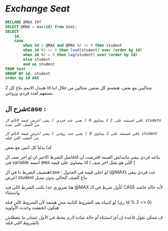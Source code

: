 # _Exchange Seat_

```sql
DECLARE @MAX INT
SELECT @MAX = max(id) from Seat;
SELECT
    id,
    case
        when id = @MAX and @MAX %2 <> 0 then student
        when id %2 <> 0 then lead(student) over (order by id)
        when id %2 = 0 then lag(student) over (order by id)
        else student
        end as student
FROM Seat
GROUP BY id, student
order by id ASC
```
هنبدل الاسم بتاع كل 2 id متتاليين مع بعض، هنقسم كل صفين متتالين من خلال اننا نصنفهم لعدد فردي وزوجي

## شرح الcase : 
_```لو الid باقي قسمته على 2 لا يساوي 0 ( يعني عدد فردي ) يبقى اعرض قيمة studetn من الصف اللي بعده```_

_```لو الid باقي قسمته على 2 يساوي 0 ( يعني عدد زوجي ) يبقى اعرض قيمة student من الصف اللي قبله```_

كدا بدلنا كل اتنين مع بعض

فاضل الشرط الاخير ان لو اخر صف الid بتاعه فردي يبقى ماتبدلش القيمة
افترضت ان في variable اسمه ```@MAX``` بيساوي على قيمة id ( اللي هو يمثل اخر صف )

هنضيف الشرط دا في الcase : 
لو اعلى قيمة في الجدول (@MAX) عدد فردي يبقى اعرض student بتاع الصف الحالي بدون تبديل


هنا ضروري جدا نكتب الشرط اللي فيه @MAX كأول شرط في الـ CASE لأنه حالة خاصة واستثناء

لو كتبناه بعد الشروط التانية مش هيتنفذ لأن الشروط اللي قبله (زي id % 2 <> 0) هتكون اتحققت وخدت الأولوية

ف ممكن نقول قاعدة إن  *أي استثناء أو حالة شاذة لازم يتحط في الأول عشان ما يتغطاش بالشروط اللي قبله*
